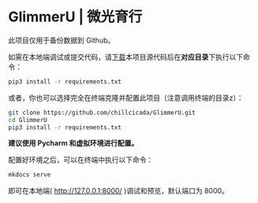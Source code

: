 # GlimmerU | 微光育行

此项目仅用于备份数据到 Github。

如需在本地端调试或提交代码，请[下载](https://github.com/chillcicada/GlimmerU/archive/refs/heads/master.zip)本项目源代码后在**对应目录**下执行以下命令：

```bash
pip3 install -r requirements.txt
```

或者，你也可以选择完全在终端克隆并配置此项目（注意调用终端的目录z）：

```bash
git clone https://github.com/chillcicada/GlimmerU.git
cd GlimmerU
pip3 install -r requirements.txt
```

**建议使用 Pycharm 和虚拟环境进行配置。**

配置好环境之后，可以在终端中执行以下命令：

```bash
mkdocs serve
```

即可在本地端( http://127.0.0.1:8000/ )调试和预览，默认端口为 8000。
